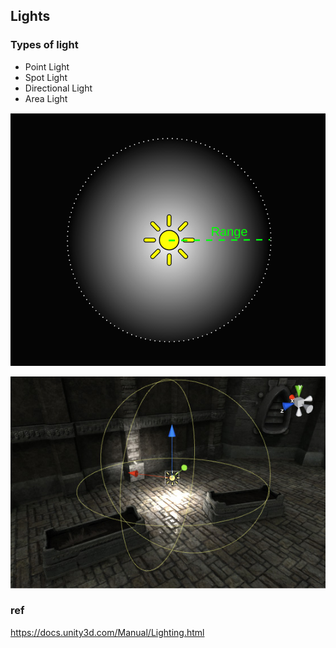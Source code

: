 ## Lights

### Types of light
- Point Light
- Spot Light
- Directional Light
- Area Light

![](./img/PointLightDiagram.svg)

![](./img/Light-Point.jpg)

### ref
https://docs.unity3d.com/Manual/Lighting.html


